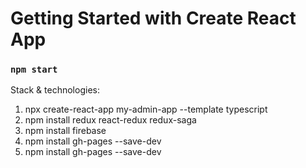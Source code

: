 # Getting Started with Create React App

### `npm start`

Stack & technologies:
1. npx create-react-app my-admin-app --template typescript
2. npm install redux react-redux redux-saga
3. npm install firebase
4. npm install gh-pages --save-dev
5. npm install gh-pages --save-dev